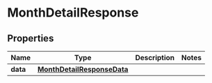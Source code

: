 

# MonthDetailResponse


## Properties

| Name | Type | Description | Notes |
|------------ | ------------- | ------------- | -------------|
|**data** | [**MonthDetailResponseData**](MonthDetailResponseData.md) |  |  |



